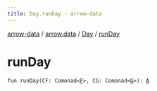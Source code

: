 ```yaml
---
title: Day.runDay - arrow-data
---
```


[arrow-data](../../index.html) / [arrow.data](../index.html) / [Day](index.html) / [runDay](./run-day.html)

# runDay

`fun runDay(CF: Comonad<`[`F`](index.html#F)`>, CG: Comonad<`[`G`](index.html#G)`>): `[`A`](index.html#A)